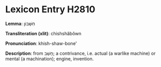 # Lexicon Entry H2810

**Lemma**: חִשָּׁבוֹן

**Transliteration (xlit)**: chishshâbôwn

**Pronunciation**: khish-shaw-bone'

**Description**:
from חָשַׁב; a contrivance, i.e. actual (a warlike machine) or mental (a machination); engine, invention.
